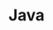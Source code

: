 ---
title: "Java"
description: "Java编程"
slug: "Java"
image: "java_logo_640.jpg"
style:
    background: "transparent"
    color: "#ffffff"
---
